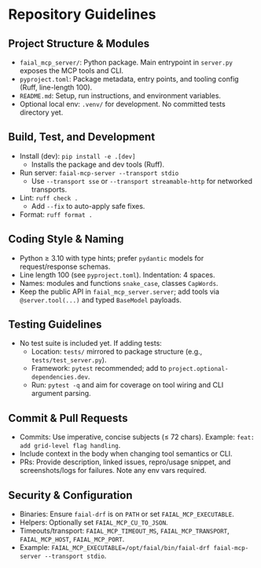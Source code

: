 # Repository Guidelines

## Project Structure & Modules
- `faial_mcp_server/`: Python package. Main entrypoint in `server.py` exposes the MCP tools and CLI.
- `pyproject.toml`: Package metadata, entry points, and tooling config (Ruff, line-length 100).
- `README.md`: Setup, run instructions, and environment variables.
- Optional local env: `.venv/` for development. No committed tests directory yet.

## Build, Test, and Development
- Install (dev): `pip install -e .[dev]`
  - Installs the package and dev tools (Ruff).
- Run server: `faial-mcp-server --transport stdio`
  - Use `--transport sse` or `--transport streamable-http` for networked transports.
- Lint: `ruff check .`
  - Add `--fix` to auto-apply safe fixes.
- Format: `ruff format .`

## Coding Style & Naming
- Python ≥ 3.10 with type hints; prefer `pydantic` models for request/response schemas.
- Line length 100 (see `pyproject.toml`). Indentation: 4 spaces.
- Names: modules and functions `snake_case`, classes `CapWords`.
- Keep the public API in `faial_mcp_server.server`; add tools via `@server.tool(...)` and typed `BaseModel` payloads.

## Testing Guidelines
- No test suite is included yet. If adding tests:
  - Location: `tests/` mirrored to package structure (e.g., `tests/test_server.py`).
  - Framework: `pytest` recommended; add to `project.optional-dependencies.dev`.
  - Run: `pytest -q` and aim for coverage on tool wiring and CLI argument parsing.

## Commit & Pull Requests
- Commits: Use imperative, concise subjects (≤ 72 chars). Example: `feat: add grid-level flag handling`.
- Include context in the body when changing tool semantics or CLI.
- PRs: Provide description, linked issues, repro/usage snippet, and screenshots/logs for failures. Note any env vars required.

## Security & Configuration
- Binaries: Ensure `faial-drf` is on `PATH` or set `FAIAL_MCP_EXECUTABLE`.
- Helpers: Optionally set `FAIAL_MCP_CU_TO_JSON`.
- Timeouts/transport: `FAIAL_MCP_TIMEOUT_MS`, `FAIAL_MCP_TRANSPORT`, `FAIAL_MCP_HOST`, `FAIAL_MCP_PORT`.
- Example: `FAIAL_MCP_EXECUTABLE=/opt/faial/bin/faial-drf faial-mcp-server --transport stdio`.


